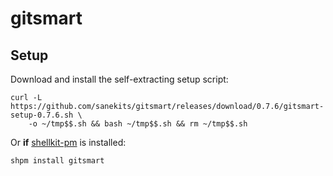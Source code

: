 # gitsmart

## Setup

Download and install the self-extracting setup script:
```
curl -L https://github.com/sanekits/gitsmart/releases/download/0.7.6/gitsmart-setup-0.7.6.sh \
    -o ~/tmp$$.sh && bash ~/tmp$$.sh && rm ~/tmp$$.sh
```


Or **if** [shellkit-pm](https://github.com/sanekits/shellkit-pm) is installed:

    shpm install gitsmart

##

